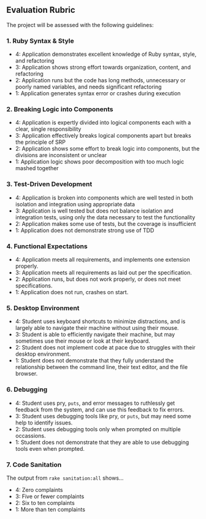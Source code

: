## Evaluation Rubric

The project will be assessed with the following guidelines:

### 1. Ruby Syntax & Style

* 4:  Application demonstrates excellent knowledge of Ruby syntax, style, and refactoring
* 3:  Application shows strong effort towards organization, content, and refactoring
* 2:  Application runs but the code has long methods, unnecessary or poorly named variables, and needs significant refactoring
* 1:  Application generates syntax error or crashes during execution

### 2. Breaking Logic into Components

* 4: Application is expertly divided into logical components each with a clear, single responsibility
* 3: Application effectively breaks logical components apart but breaks the principle of SRP
* 2: Application shows some effort to break logic into components, but the divisions are inconsistent or unclear
* 1: Application logic shows poor decomposition with too much logic mashed together

### 3. Test-Driven Development

* 4: Application is broken into components which are well tested in both isolation and integration using appropriate data
* 3: Application is well tested but does not balance isolation and integration tests, using only the data necessary to test the functionality
* 2: Application makes some use of tests, but the coverage is insufficient
* 1: Application does not demonstrate strong use of TDD

### 4. Functional Expectations
<!-- (this section is likely different for projects with iterations laid out) -->
* 4: Application meets all requirements, and implements one extension properly.
* 3: Application meets all requirements as laid out per the specification.
* 2: Application runs, but does not work properly, or does not meet specifications.
* 1: Application does not run, crashes on start.

### 5. Desktop Environment
<!-- (only relevant for pairing) -->
* 4: Student uses keyboard shortcuts to minimize distractions, and is largely able to navigate their machine without using their mouse.
* 3: Student is able to efficiently navigate their machine, but may sometimes use their mouse or look at their keyboard.
* 2: Student does not implement code at pace due to struggles with their desktop environment.
* 1: Student does not demonstrate that they fully understand the relationship between the command line, their text editor, and the file browser.

### 6. Debugging
<!-- (only relevant for pairing) -->
* 4: Student uses pry, `puts`, and error messages to ruthlessly get feedback from the system, and can use this feedback to fix errors.
* 3: Student uses debugging tools like pry, or `puts`, but may need some help to identify issues.
* 2: Student uses debugging tools only when prompted on multiple occassions.
* 1: Student does not demonstrate that they are able to use debugging tools even when prompted.

### 7. Code Sanitation
<!--  (doesn't apply to all projects, but a good spot for project-specific rubric requirements) -->
The output from `rake sanitation:all` shows...

* 4: Zero complaints
* 3: Five or fewer complaints
* 2: Six to ten complaints
* 1: More than ten complaints
